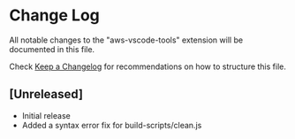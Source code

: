 # Change Log

All notable changes to the "aws-vscode-tools" extension will be documented in this file.

Check [Keep a Changelog](http://keepachangelog.com/) for recommendations on how to structure this file.

## [Unreleased]

- Initial release
- Added a syntax error fix for build-scripts/clean.js
